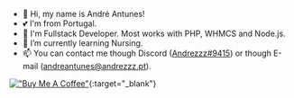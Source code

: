 - 👋 Hi, my name is André Antunes!
- 💕 I'm from Portugal.
- 👀 I'm Fullstack Developer. Most works with PHP, WHMCS and Node.js.
- 🌱 I’m currently learning Nursing.
- 📫 You can contact me though Discord ([Andrezzz#9415](https://www.andrezzz.pt/discord)) or though E-mail ([andreantunes@andrezzz.pt](mailto:andreantunes@andrezzz.pt)).

[!["Buy Me A Coffee"](https://www.buymeacoffee.com/assets/img/custom_images/orange_img.png)](https://www.buymeacoffee.com/andrezzz){:target="_blank"}
